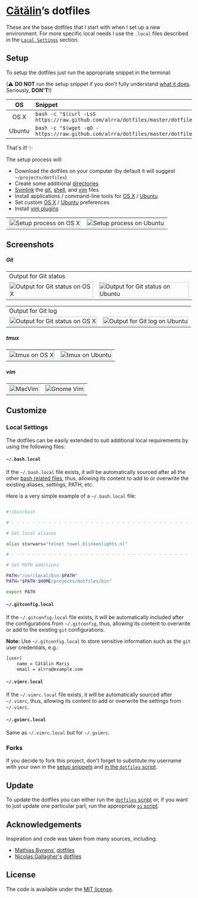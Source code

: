 # [Cătălin](https://github.com/alrra)’s dotfiles

These are the base dotfiles that I start with when I set up a
new environment. For more specific local needs I use the `.local`
files described in the [`Local Settings`](#local-settings) section.


## Setup

To setup the dotfiles just run the appropriate snippet in the
terminal:

(:warning: **DO NOT** run the setup snippet if you don't fully
understand [what it does](dotfiles). Seriously, **DON'T**!)

| OS | Snippet |
|:---:|:---|
| OS X | `bash -c "$(curl -LsS https://raw.github.com/alrra/dotfiles/master/dotfiles)"` |
| Ubuntu | `bash -c "$(wget -qO - https://raw.github.com/alrra/dotfiles/master/dotfiles)"` |

That's it! :sparkles:

The setup process will:

* Download the dotfiles on your computer (by default it will suggest
  `~/projects/dotfiles`)
* Create some additional [directories](os/create_directories.sh)
* [Symlink](os/create_symbolic_links.sh) the
  [git](git),
  [shell](shell), and
  [vim](vim) files
* Install applications / command-line tools for
  [OS X](os/os_x/install_applications.sh) /
  [Ubuntu](os/ubuntu/install_applications.sh)
* Set custom
  [OS X](os/os_x/set_preferences.sh) /
  [Ubuntu](os/ubuntu/set_preferences.sh) preferences
* Install [vim plugins](vim/vim/plugins)

<table>
    <tbody>
        <tr>
            <td>
                <img src="https://cloud.githubusercontent.com/assets/1223565/8507222/998e68ca-2241-11e5-8021-a9366384555f.gif" alt="Setup process on OS X" width="100%">
            </td>
            <td>
                <img src="https://cloud.githubusercontent.com/assets/1223565/8505939/9d613c04-2203-11e5-91b6-64dc085755c7.gif" alt="Setup process on Ubuntu" width="100%">
            </td>
        </tr>
    </tbody>
</table>


## Screenshots


##### Git

<table>
    <tbody>
        <tr><td colspan="2">Output for Git status</tr></td>
        <tr>
            <td>
                <img src="https://cloud.githubusercontent.com/assets/1223565/8397253/3bbaa172-1dce-11e5-954c-bca125d21850.png" alt="Output for Git status on OS X" width="100%">
            </td>
            <td>
                <img src="https://cloud.githubusercontent.com/assets/1223565/8397636/3708d218-1ddb-11e5-9d40-21c6871271b9.png" alt="Output for Git status on Ubuntu" width="100%">
            </td>
        </tr>
    </tbody>
</table>

<table>
    <tbody>
        <tr><td colspan="2">Output for Git log</tr></td>
        <tr>
            <td>
                <img src="https://cloud.githubusercontent.com/assets/1223565/8397255/504bef92-1dce-11e5-8f2b-714a0e57618b.png" alt="Output for Git status on OS X" width="100%">
            </td>
            <td>
                <img src="https://cloud.githubusercontent.com/assets/1223565/8397637/40828b68-1ddb-11e5-94b6-4dd7aab105d8.png" alt="Output for Git log on Ubuntu" width="100%">
            </td>
        </tr>
    </tbody>
</table>


##### tmux

<table>
    <tbody>
        <tr>
            <td>
                <img src="https://cloud.githubusercontent.com/assets/1223565/8397259/87914cea-1dce-11e5-8cf8-f01abf00bd1e.png" alt="tmux on OS X" width="100%">
            </td>
            <td>
                <img src="https://cloud.githubusercontent.com/assets/1223565/8397811/fe821aac-1de0-11e5-8d9c-cb08f2b409df.png" alt="tmux on Ubuntu" width="100%">
            </td>
        </tr>
    </tbody>
</table>


##### vim

<table>
    <tbody>
        <tr>
            <td>
               <img src="https://cloud.githubusercontent.com/assets/1223565/8397632/20ae8922-1ddb-11e5-8a68-d61c8ab1b404.png" alt="MacVim" width="100%">
            </td>
            <td>
                <img src="https://cloud.githubusercontent.com/assets/1223565/8397645/54e1b99e-1ddb-11e5-80e1-8de3bfc19a68.png" alt="Gnome Vim" width="100%">
            </td>
        </tr>
    </tbody>
</table>


## Customize

### Local Settings

The dotfiles can be easily extended to suit additional local
requirements by using the following files:

#### `~/.bash.local`

If the `~/.bash.local` file exists, it will be automatically sourced
after all the other [bash related files](shell), thus, allowing its
content to add to or overwrite the existing aliases, settings, PATH,
etc.

Here is a very simple example of a `~/.bash.local` file:

```bash

#!/bin/bash

# - - - - - - - - - - - - - - - - - - - - - - - - - - - - - - - - - - -

# Set local aliases

alias starwars="telnet towel.blinkenlights.nl"

# - - - - - - - - - - - - - - - - - - - - - - - - - - - - - - - - - - -

# Set PATH additions

PATH="/usr/local/bin:$PATH"
PATH="$PATH:$HOME/projects/dotfiles/bin"

export PATH

```

#### `~/.gitconfig.local`

If the `~/.gitconfig.local` file exists, it will be automatically
included after the configurations from `~/.gitconfig`, thus, allowing
its content to overwrite or add to the existing `git` configurations.

__Note:__ Use `~/.gitconfig.local` to store sensitive information such
as the `git` user credentials, e.g.:

```bash
[user]
    name = Cătălin Mariș
    email = alrra@example.com
```

#### `~/.vimrc.local`

If the `~/.vimrc.local` file exists, it will be automatically sourced
after `~/.vimrc`, thus, allowing its content to add or overwrite the
settings from `~/.vimrc`.

#### `~/.gvimrc.local`

Same as `~/.vimrc.local` but for `~/.gvimrc`.

### Forks

If you decide to fork this project, don't forget to substitute my
username with your own in the [setup snippets](#setup) and [in the
`dotfiles` script](https://github.com/alrra/dotfiles/blob/5b524ba9ca07b66db1955d18a2fb66bf4b48f677/dotfiles#L3).


## Update

To update the dotfiles you can either run the [`dotfiles`
script](dotfiles) or, if you want to just update one particular part,
run the appropriate [`os` script](os).


## Acknowledgements

Inspiration and code was taken from many sources, including:

* [Mathias Bynens'](https://github.com/mathiasbynens)
  [dotfiles](https://github.com/mathiasbynens/dotfiles)
* [Nicolas Gallagher's](https://github.com/necolas)
  [dotfiles](https://github.com/necolas/dotfiles)


## License

The code is available under the [MIT license](LICENSE.txt).
